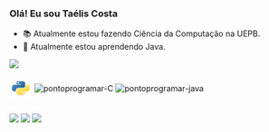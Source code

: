 ###  Olá! Eu sou Taélis Costa

-  📚 Atualmente estou fazendo Ciência da Computação na UEPB.
- 🌱 Atualmente estou aprendendo Java.

<picture>
<source 
  srcset="https://github-readme-stats.vercel.app/api?username=Taeliscosta&show_icons=true&theme=dark"
  media="(prefers-color-scheme: dark)"
/>
<source
  srcset="https://github-readme-stats.vercel.app/api?username=Taeliscosta&show_icons=true"
  media="(prefers-color-scheme: light), (prefers-color-scheme: no-preference)"
/>
<img src="https://github-readme-stats.vercel.app/api?username=Taeliscosta&show_icons=true" />
</picture>

<div style="display: inline_block"><br>
  <img align="center" alt="Rafa-Python" height="30" width="40" src="https://raw.githubusercontent.com/devicons/devicon/master/icons/python/python-original.svg">
  <img align="center" alt="pontoprogramar-C" height="30" width="40" src="https://1.bp.blogspot.com/--T_5OfKvaSo/XPAFw9jqmOI/AAAAAAAAAEA/1pBpk8qnGlExkA-tvPZxYIhm4ERCEC_MwCLcBGAs/s1600/c-logo.png">
  <img align="center" alt="pontoprogramar-java" height="30" width="40" src="https://cdn.icon-icons.com/icons2/2415/PNG/512/java_original_wordmark_logo_icon_146459.png">
</div> 
  
  ##
 
<div> 
  <a href="https://instagram.com/taelis_c_?igshid=YmMyMTA2M2Y="_blank"><img src="https://img.shields.io/badge/-Instagram-%23E4405F?style=for-the-badge&logo=instagram&logoColor=white" target="_blank"></a> 
  <a href = "mailto:taeliscosta11@gmail.com"><img src="https://img.shields.io/badge/-Gmail-%23333?style=for-the-badge&logo=gmail&logoColor=white" target="_blank"></a>
  <a href="https://www.linkedin.com/in/taelis-costa-98030123b" target="_blank"><img src="https://img.shields.io/badge/-LinkedIn-%230077B5?style=for-the-badge&logo=linkedin&logoColor=white" target="_blank"></a> 
  
</div> 
